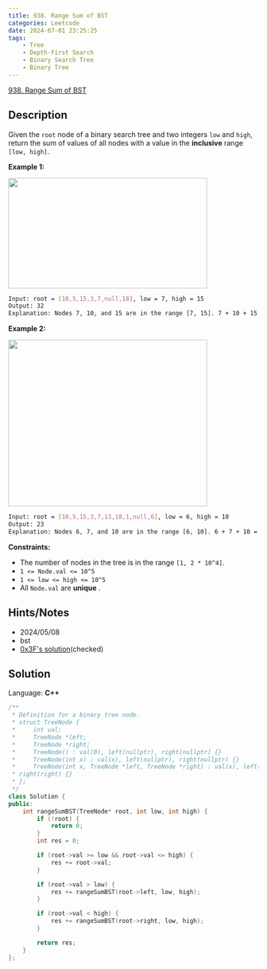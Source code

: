 ```yaml
---
title: 938. Range Sum of BST
categories: Leetcode
date: 2024-07-01 23:25:25
tags:
    - Tree
    - Depth-First Search
    - Binary Search Tree
    - Binary Tree
---
```


[938. Range Sum of BST](https://leetcode.com/problems/range-sum-of-bst/description/)

## Description

Given the `root` node of a binary search tree and two integers `low` and `high`, return the sum of values of all nodes with a value in the **inclusive**  range `[low, high]`.

**Example 1:**

<img alt="" src="https://assets.leetcode.com/uploads/2020/11/05/bst1.jpg" style="width: 400px; height: 222px;">

```bash
Input: root = [10,5,15,3,7,null,18], low = 7, high = 15
Output: 32
Explanation: Nodes 7, 10, and 15 are in the range [7, 15]. 7 + 10 + 15 = 32.
```

**Example 2:**

<img alt="" src="https://assets.leetcode.com/uploads/2020/11/05/bst2.jpg" style="width: 400px; height: 335px;">

```bash
Input: root = [10,5,15,3,7,13,18,1,null,6], low = 6, high = 10
Output: 23
Explanation: Nodes 6, 7, and 10 are in the range [6, 10]. 6 + 7 + 10 = 23.
```

**Constraints:**

- The number of nodes in the tree is in the range `[1, 2 * 10^4]`.
- `1 <= Node.val <= 10^5`
- `1 <= low <= high <= 10^5`
- All `Node.val` are **unique** .

## Hints/Notes

- 2024/05/08
- bst
- [0x3F's solution](https://leetcode.cn/problems/range-sum-of-bst/solutions/2653989/jian-ji-xie-fa-pythonjavacgojsrust-by-en-7jw4/?envType=company&envId=facebook&favoriteSlug=facebook-three-months)(checked)

## Solution

Language: **C++**

```C++
/**
 * Definition for a binary tree node.
 * struct TreeNode {
 *     int val;
 *     TreeNode *left;
 *     TreeNode *right;
 *     TreeNode() : val(0), left(nullptr), right(nullptr) {}
 *     TreeNode(int x) : val(x), left(nullptr), right(nullptr) {}
 *     TreeNode(int x, TreeNode *left, TreeNode *right) : val(x), left(left),
 * right(right) {}
 * };
 */
class Solution {
public:
    int rangeSumBST(TreeNode* root, int low, int high) {
        if (!root) {
            return 0;
        }
        int res = 0;

        if (root->val >= low && root->val <= high) {
            res += root->val;
        }

        if (root->val > low) {
            res += rangeSumBST(root->left, low, high);
        }

        if (root->val < high) {
            res += rangeSumBST(root->right, low, high);
        }

        return res;
    }
};
```
